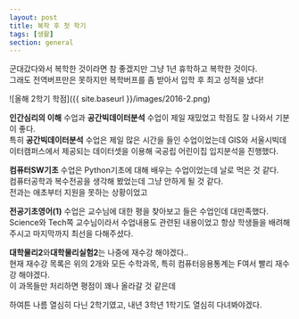 ```yaml
---
layout: post
title: 복학 후 첫 학기
tags: [생활]
section: general
---
```


군대갔다와서 복학한 것이라면 참 좋겠지만 그냥 1년 휴학하고 복학한 것이다.  
그래도 전역버프만은 못하지만 복학버프를 좀 받아서 입학 후 최고 성적을 냈다!

![올해 2학기 학점]({{ site.baseurl }}/images/2016-2.png)

**인간심리의 이해** 수업과 **공간빅데이터분석** 수업이 제일 재밌었고 학점도 잘 나와서 기분이 좋다.  
특히 **공간빅데이터분석** 수업은 제일 많은 시간을 들인 수업이었는데 GIS와 서울시빅데이터캠퍼스에서 제공되는 데이터셋을 이용해 국공립 어린이집 입지분석을 진행했다.

**컴퓨터SW기초** 수업은 Python기초에 대해 배우는 수업이었는데 날로 먹은 것 같다.  
컴퓨터공학과 복수전공을 생각해 봤었는데 그냥 안하게 될 것 같다.  
전과는 애초부터 지원을 못하는 상황이었고

**전공기초영어(1)** 수업은 교수님에 대한 평을 찾아보고 들은 수업인데 대만족했다.  
Science와 Tech쪽 교수님이라서 수업내용도 관련된 내용이었고 항상 학생들을 배려해주시고 마지막까지 최선을 다해주셨다.

**대학물리2**와**대학물리실험2**는 나중에 재수강 해야겠다..  
현재 재수강 목록은 위의 2개와 모든 수학과목, 특히 컴퓨터응용통계는 F여서 빨리 재수강 해야겠다.  
이 과목들만 처리하면 평점이 꽤나 올라갈 것 같은데

하여튼 나름 열심히 다닌 2학기였고, 내년 3학년 1학기도 열심히 다녀봐야겠다.
